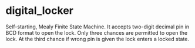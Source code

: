 # digital_locker
Self-starting, Mealy Finite State Machine. It accepts two-digit decimal pin in BCD format to open the lock. Only three chances are permitted to open the lock. At the third chance if wrong pin is given the lock enters a locked state.

